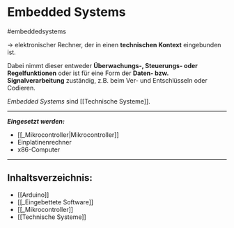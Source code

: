 # Embedded Systems
#embeddedsystems

-> elektronischer Rechner, der in einen **technischen Kontext** eingebunden ist.

Dabei nimmt dieser entweder **Überwachungs-, Steuerungs- oder Regelfunktionen** oder ist für eine Form der **Daten- bzw. Signalverarbeitung** zuständig, z.B. beim Ver- und Entschlüsseln oder Codieren.

*Embedded Systems* sind [[Technische Systeme]].

-------------------------------------

***Eingesetzt werden:***

 * [[_Mikrocontroller|Mikrocontroller]]
 * Einplatinenrechner
 * x86-Computer

-----------------------------------------------------------

## Inhaltsverzeichnis:

* [[Arduino]]
* [[_Eingebettete Software]]
* [[_Mikrocontroller]]
* [[Technische Systeme]]




